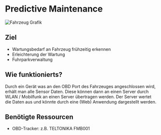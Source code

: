 # Predictive Maintenance
![Fahrzeug Grafik](https://teltonika-gps.com/cdn/use-cases/2023/01/63d91a6cbc4dc4-83625632/487898-wildfire-emergency-vehicle-gps-tracker-fmc225-v12-final.svg)
## Ziel
- Wartungsbedarf an Fahrzeug frühzeitig erkennen
- Erleichterung der Wartung
- Fuhrparkverwaltung

## Wie funktionierts?
Durch ein Gerät was an den OBD Port des Fahrzeuges angeschlossen wird, erhält man alle Sensor Daten. Diese können dann an einen Server durch WLAN / Mobilfunk an einen Server übertragen werden. Der Server wertet die Daten aus und könnte durch eine (Web) Anwendung dargestellt werden.

## Benötigte Ressourcen
- OBD-Tracker: z.B. TELTONIKA FMB001